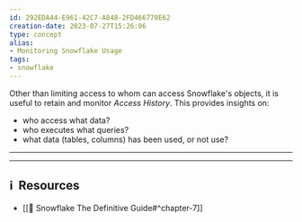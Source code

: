 ```yaml
---
id: 292EDA44-E961-42C7-A848-2FD466770E62
creation-date: 2023-07-27T15:26:06 
type: concept
alias: 
- Monitoring Snowflake Usage
tags: 
- snowflake
---
```


Other than limiting access to whom can access Snowflake's objects, it is useful to retain and monitor *Access History*. This provides insights on: 
- who access what data?
- who executes what queries?
- what data (tables, columns) has been used, or not use?

---




---
## ℹ️  Resources
- [[📕 Snowflake The Definitive Guide#^chapter-7]]